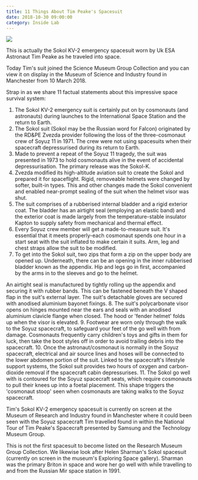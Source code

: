 ```yaml
---
title: 11 Things About Tim Peake's Spacesuit
date: 2018-10-30 09:00:00
category: Inside Lab
---
```


![](/images/2.jpg)

This is actually the Sokol KV-2 emergency spacesuit worn by Uk ESA Astronaut Tim Peake as he traveled into space.

Today Tim's suit joined the Science Museum Group Collection and you can view it on display in the Museum of Science and Industry found in Manchester from 10 March 2018.

<!-- more -->

Strap in as we share 11 factual statements about this impressive space survival system:

1. The Sokol KV-2 emergency suit is certainly put on by cosmonauts (and astronauts) during launches to the International Space Station and the return to Earth.
2. The Sokol suit (Sokol may be the Russian word for Falcon) originated by the RD&PE Zvezda provider following the loss of the three-cosmonaut crew of Soyuz 11 in 1971. The crew were not using spacesuits when their spacecraft depressurised during its return to Earth.
3. Made to prevent a repeat of the Soyuz 11 tragedy, the suit was presented in 1973 to hold cosmonauts alive in the event of accidental depressurisation. The primary release was the Sokol-K.
4. Zvezda modified its high-altitude aviation suit to create the Sokol and prepared it for spaceflight. Rigid, removeable helmets were changed by softer, built-in types. This and other changes made the Sokol convenient and enabled near-prompt sealing of the suit when the helmet visor was shut.
5. The suit comprises of a rubberised internal bladder and a rigid exterior coat. The bladder has an airtight seal (employing an elastic band) and the exterior coat is made largely from the temperature-stable insulator Kapton to supply safety from mechanical and thermal effect.
6. Every Soyuz crew member will get a made-to-measure suit. It's essential that it meets properly-each cosmonaut spends one hour in a start seat with the suit inflated to make certain it suits. Arm, leg and chest straps allow the suit to be modified.
7. To get into the Sokol suit, two zips that form a zip on the upper body are opened up. Underneath, there can be an opening in the inner rubberised bladder known as the appendix. Hip and legs go in first, accompanied by the arms in to the sleeves and go to the helmet.

An airtight seal is manufactured by tightly rolling up the appendix and securing it with rubber bands. This can be fastened beneath the V shaped flap in the suit's external layer. The suit's detachable gloves are secured with anodised aluminium bayonet fixings.
8. The suit's polycarbonate visor opens on hinges mounted near the ears and seals with an anodised aluminium clavicle flange when closed. The hood or 'fender helmet' folds up when the visor is elevated.
9. Footwear are worn only through the walk to the Soyuz spacecraft, to safeguard your feet of the go well with from damage. Cosmonauts frequently carry children's toys and gifts in them for luck, then take the boot styles off in order to avoid trailing debris into the spacecraft.
10. Once the astronaut/cosmonaut is normally in the Soyuz spacecraft, electrical and air source lines and hoses will be connected to the lower abdomen portion of the suit. Linked to the spacecraft's lifestyle support systems, the Sokol suit provides two hours of oxygen and carbon-dioxide removal if the spacecraft cabin depressurises.
11. The Sokol go well with is contoured for the Soyuz spacecraft seats, which require cosmonauts to pull their knees up into a foetal placement. This shape triggers the 'cosmonaut stoop' seen when cosmonauts are taking walks to the Soyuz spacecraft.

Tim's Sokol KV-2 emergency spacesuit is currently on screen at the Museum of Research and Industry found in Manchester where it could been seen with the Soyuz spacecraft Tim travelled found in within the National Tour of Tim Peake's Spacecraft presented by Samsung and the Technology Museum Group.

This is not the first spacesuit to become listed on the Research Museum Group Collection. We likewise look after Helen Sharman's Sokol spacesuit (currently on screen in the museum's Exploring Space gallery). Sharman was the primary Briton in space and wore her go well with while travelling to and from the Russian Mir space station in 1991.